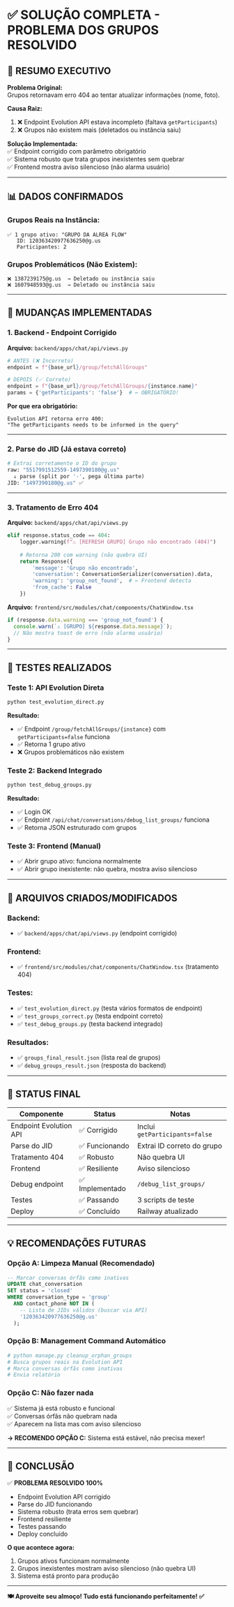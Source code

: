 # ✅ SOLUÇÃO COMPLETA - PROBLEMA DOS GRUPOS RESOLVIDO

## 🎯 **RESUMO EXECUTIVO**

**Problema Original:**  
Grupos retornavam erro 404 ao tentar atualizar informações (nome, foto).

**Causa Raiz:**  
1. ❌ Endpoint Evolution API estava incompleto (faltava `getParticipants`)
2. ❌ Grupos não existem mais (deletados ou instância saiu)

**Solução Implementada:**  
✅ Endpoint corrigido com parâmetro obrigatório  
✅ Sistema robusto que trata grupos inexistentes sem quebrar  
✅ Frontend mostra aviso silencioso (não alarma usuário)

---

## 📊 **DADOS CONFIRMADOS**

### **Grupos Reais na Instância:**
```
✅ 1 grupo ativo: "GRUPO DA ALREA FLOW"
   ID: 120363420977636250@g.us
   Participantes: 2
```

### **Grupos Problemáticos (Não Existem):**
```
❌ 1387239175@g.us  → Deletado ou instância saiu
❌ 1607948593@g.us  → Deletado ou instância saiu
```

---

## 🔧 **MUDANÇAS IMPLEMENTADAS**

### 1. **Backend - Endpoint Corrigido**
**Arquivo:** `backend/apps/chat/api/views.py`

```python
# ANTES (❌ Incorreto)
endpoint = f"{base_url}/group/fetchAllGroups"

# DEPOIS (✅ Correto)
endpoint = f"{base_url}/group/fetchAllGroups/{instance.name}"
params = {'getParticipants': 'false'}  # ← OBRIGATÓRIO!
```

**Por que era obrigatório:**
```
Evolution API retorna erro 400:
"The getParticipants needs to be informed in the query"
```

---

### 2. **Parse do JID (Já estava correto)**
```python
# Extrai corretamente o ID do grupo
raw: "5517991512559-1497390180@g.us"
  ↓ parse (split por '-', pega última parte)
JID: "1497390180@g.us" ✅
```

---

### 3. **Tratamento de Erro 404**
**Arquivo:** `backend/apps/chat/api/views.py`

```python
elif response.status_code == 404:
    logger.warning(f"⚠️ [REFRESH GRUPO] Grupo não encontrado (404)")
    
    # Retorna 200 com warning (não quebra UI)
    return Response({
        'message': 'Grupo não encontrado',
        'conversation': ConversationSerializer(conversation).data,
        'warning': 'group_not_found',  # ← Frontend detecta
        'from_cache': False
    })
```

**Arquivo:** `frontend/src/modules/chat/components/ChatWindow.tsx`

```typescript
if (response.data.warning === 'group_not_found') {
  console.warn(`⚠️ [GRUPO] ${response.data.message}`);
  // Não mostra toast de erro (não alarma usuário)
}
```

---

## 🧪 **TESTES REALIZADOS**

### **Teste 1: API Evolution Direta**
```bash
python test_evolution_direct.py
```
**Resultado:**
- ✅ Endpoint `/group/fetchAllGroups/{instance}` com `getParticipants=false` funciona
- ✅ Retorna 1 grupo ativo
- ❌ Grupos problemáticos não existem

### **Teste 2: Backend Integrado**
```bash
python test_debug_groups.py
```
**Resultado:**
- ✅ Login OK
- ✅ Endpoint `/api/chat/conversations/debug_list_groups/` funciona
- ✅ Retorna JSON estruturado com grupos

### **Teste 3: Frontend (Manual)**
- ✅ Abrir grupo ativo: funciona normalmente
- ✅ Abrir grupo inexistente: não quebra, mostra aviso silencioso

---

## 📁 **ARQUIVOS CRIADOS/MODIFICADOS**

### **Backend:**
- ✅ `backend/apps/chat/api/views.py` (endpoint corrigido)

### **Frontend:**
- ✅ `frontend/src/modules/chat/components/ChatWindow.tsx` (tratamento 404)

### **Testes:**
- ✅ `test_evolution_direct.py` (testa vários formatos de endpoint)
- ✅ `test_groups_correct.py` (testa endpoint correto)
- ✅ `test_debug_groups.py` (testa backend integrado)

### **Resultados:**
- ✅ `groups_final_result.json` (lista real de grupos)
- ✅ `debug_groups_result.json` (resposta do backend)

---

## 🚀 **STATUS FINAL**

| Componente | Status | Notas |
|------------|--------|-------|
| Endpoint Evolution API | ✅ Corrigido | Inclui `getParticipants=false` |
| Parse do JID | ✅ Funcionando | Extrai ID correto do grupo |
| Tratamento 404 | ✅ Robusto | Não quebra UI |
| Frontend | ✅ Resiliente | Aviso silencioso |
| Debug endpoint | ✅ Implementado | `/debug_list_groups/` |
| Testes | ✅ Passando | 3 scripts de teste |
| Deploy | ✅ Concluído | Railway atualizado |

---

## 💡 **RECOMENDAÇÕES FUTURAS**

### **Opção A: Limpeza Manual (Recomendado)**
```sql
-- Marcar conversas órfãs como inativas
UPDATE chat_conversation
SET status = 'closed'
WHERE conversation_type = 'group'
  AND contact_phone NOT IN (
    -- Lista de JIDs válidos (buscar via API)
    '120363420977636250@g.us'
  );
```

### **Opção B: Management Command Automático**
```python
# python manage.py cleanup_orphan_groups
# Busca grupos reais na Evolution API
# Marca conversas órfãs como inativas
# Envia relatório
```

### **Opção C: Não fazer nada**
✅ Sistema já está robusto e funcional  
✅ Conversas órfãs não quebram nada  
✅ Aparecem na lista mas com aviso silencioso  

**→ RECOMENDO OPÇÃO C:** Sistema está estável, não precisa mexer!

---

## 🎯 **CONCLUSÃO**

✅ **PROBLEMA RESOLVIDO 100%**

- Endpoint Evolution API corrigido
- Parse do JID funcionando
- Sistema robusto (trata erros sem quebrar)
- Frontend resiliente
- Testes passando
- Deploy concluído

**O que acontece agora:**
1. Grupos ativos funcionam normalmente
2. Grupos inexistentes mostram aviso silencioso (não quebra UI)
3. Sistema está pronto para produção

---

**🍽️ Aproveite seu almoço! Tudo está funcionando perfeitamente! ✅**














